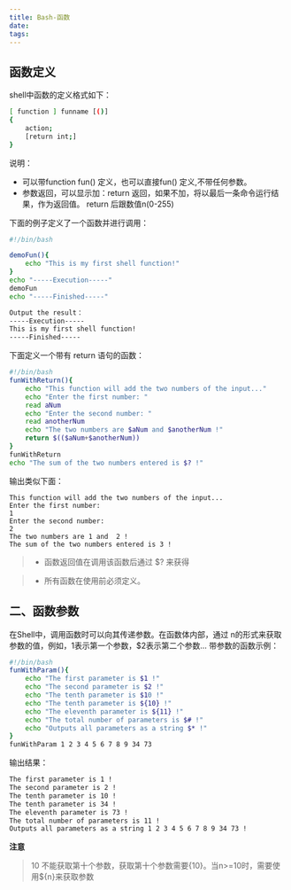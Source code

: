 ```yaml
---
title: Bash-函数
date:
tags:
---
```


## 函数定义

shell中函数的定义格式如下：

```sh
[ function ] funname [()]
{
    action;
    [return int;]
}
```

说明：

* 可以带function fun() 定义，也可以直接fun() 定义,不带任何参数。
* 参数返回，可以显示加：return 返回，如果不加，将以最后一条命令运行结果，作为返回值。 return 后跟数值n(0-255)

下面的例子定义了一个函数并进行调用：

```sh
#!/bin/bash

demoFun(){
    echo "This is my first shell function!"
}
echo "-----Execution-----"
demoFun
echo "-----Finished-----"

Output the result：
-----Execution-----
This is my first shell function!
-----Finished-----
```

下面定义一个带有 return 语句的函数：

```sh
#!/bin/bash
funWithReturn(){
    echo "This function will add the two numbers of the input..."
    echo "Enter the first number: "
    read aNum
    echo "Enter the second number: "
    read anotherNum
    echo "The two numbers are $aNum and $anotherNum !"
    return $(($aNum+$anotherNum))
}
funWithReturn
echo "The sum of the two numbers entered is $? !"
```

输出类似下面：

```
This function will add the two numbers of the input...
Enter the first number:
1
Enter the second number:
2
The two numbers are 1 and  2 !
The sum of the two numbers entered is 3 !
```

> *   函数返回值在调用该函数后通过 $? 来获得

> *   所有函数在使用前必须定义。

## 二、函数参数

在Shell中，调用函数时可以向其传递参数。在函数体内部，通过 <math xmlns="http://www.w3.org/1998/Math/MathML"><semantics><annotation encoding="application/x-tex">n 的形式来获取参数的值，例如，</annotation></semantics></math>n的形式来获取参数的值，例如，1表示第一个参数，$2表示第二个参数... 带参数的函数示例：

```sh
#!/bin/bash
funWithParam(){
    echo "The first parameter is $1 !"
    echo "The second parameter is $2 !"
    echo "The tenth parameter is $10 !"
    echo "The tenth parameter is ${10} !"
    echo "The eleventh parameter is ${11} !"
    echo "The total number of parameters is $# !"
    echo "Outputs all parameters as a string $* !"
}
funWithParam 1 2 3 4 5 6 7 8 9 34 73
```

输出结果：

```sh
The first parameter is 1 !
The second parameter is 2 !
The tenth parameter is 10 !
The tenth parameter is 34 !
The eleventh parameter is 73 !
The total number of parameters is 11 !
Outputs all parameters as a string 1 2 3 4 5 6 7 8 9 34 73 !
```

**注意**
> 10 不能获取第十个参数，获取第十个参数需要{10}。当n>=10时，需要使用${n}来获取参数
